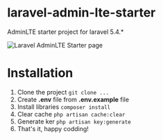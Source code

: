 # laravel-admin-lte-starter
AdminLTE starter project for laravel 5.4.*

![Laravel AdminLTE Starter page](https://lh3.googleusercontent.com/-lUokPP-SuYY/WU_BwWtLCxI/AAAAAAAACTQ/UlSSl-djqYAeL5w6PD7fGRM0tHtqP8B6gCLcBGAs/s0/t%25C3%25A9l%25C3%25A9chargement.png "admin-lte-starter-page.png")

# Installation

 1. Clone the project `git clone ...`
 2. Create **.env** file from **.env.example** file
 3. Install libraries `composer install`
 4. Clear cache `php artisan cache:clear`
 5. Generate ker `php artisan key:generate`
 6. That's it, happy codding!
